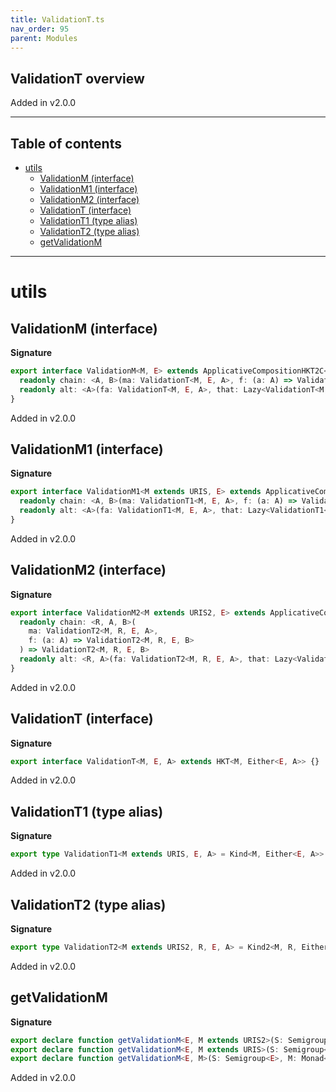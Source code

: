 ```yaml
---
title: ValidationT.ts
nav_order: 95
parent: Modules
---
```


## ValidationT overview

Added in v2.0.0

---

<h2 class="text-delta">Table of contents</h2>

- [utils](#utils)
  - [ValidationM (interface)](#validationm-interface)
  - [ValidationM1 (interface)](#validationm1-interface)
  - [ValidationM2 (interface)](#validationm2-interface)
  - [ValidationT (interface)](#validationt-interface)
  - [ValidationT1 (type alias)](#validationt1-type-alias)
  - [ValidationT2 (type alias)](#validationt2-type-alias)
  - [getValidationM](#getvalidationm)

---

# utils

## ValidationM (interface)

**Signature**

```ts
export interface ValidationM<M, E> extends ApplicativeCompositionHKT2C<M, URI, E> {
  readonly chain: <A, B>(ma: ValidationT<M, E, A>, f: (a: A) => ValidationT<M, E, B>) => ValidationT<M, E, B>
  readonly alt: <A>(fa: ValidationT<M, E, A>, that: Lazy<ValidationT<M, E, A>>) => ValidationT<M, E, A>
}
```

Added in v2.0.0

## ValidationM1 (interface)

**Signature**

```ts
export interface ValidationM1<M extends URIS, E> extends ApplicativeComposition12C<M, URI, E> {
  readonly chain: <A, B>(ma: ValidationT1<M, E, A>, f: (a: A) => ValidationT1<M, E, B>) => ValidationT1<M, E, B>
  readonly alt: <A>(fa: ValidationT1<M, E, A>, that: Lazy<ValidationT1<M, E, A>>) => ValidationT1<M, E, A>
}
```

Added in v2.0.0

## ValidationM2 (interface)

**Signature**

```ts
export interface ValidationM2<M extends URIS2, E> extends ApplicativeComposition22C<M, URI, E> {
  readonly chain: <R, A, B>(
    ma: ValidationT2<M, R, E, A>,
    f: (a: A) => ValidationT2<M, R, E, B>
  ) => ValidationT2<M, R, E, B>
  readonly alt: <R, A>(fa: ValidationT2<M, R, E, A>, that: Lazy<ValidationT2<M, R, E, A>>) => ValidationT2<M, R, E, A>
}
```

Added in v2.0.0

## ValidationT (interface)

**Signature**

```ts
export interface ValidationT<M, E, A> extends HKT<M, Either<E, A>> {}
```

Added in v2.0.0

## ValidationT1 (type alias)

**Signature**

```ts
export type ValidationT1<M extends URIS, E, A> = Kind<M, Either<E, A>>
```

Added in v2.0.0

## ValidationT2 (type alias)

**Signature**

```ts
export type ValidationT2<M extends URIS2, R, E, A> = Kind2<M, R, Either<E, A>>
```

Added in v2.0.0

## getValidationM

**Signature**

```ts
export declare function getValidationM<E, M extends URIS2>(S: Semigroup<E>, M: Monad2<M>): ValidationM2<M, E>
export declare function getValidationM<E, M extends URIS>(S: Semigroup<E>, M: Monad1<M>): ValidationM1<M, E>
export declare function getValidationM<E, M>(S: Semigroup<E>, M: Monad<M>): ValidationM<M, E>
```

Added in v2.0.0
